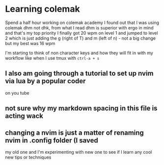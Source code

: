 # Learning colemak
Spend a half hour working on colemak academy
I found out that I was using colemak dhm not dhk, from what I read dhm is
superior with ergo in mind and that's my top priority
I finally got 20 wpm on level 1 and jumped to level 2 which is just adding the g
(right of T) and m (left of n) - not a big change but my best was 16 wpm

I'm starting to think of non character keys and how they will fit in with my
workflow like when I use tmux with `ctrl-a + s` 

## I also am going through a tutorial to set up nvim via lua by a popular coder
on you tube

## not sure why my markdown spacing in this file is acting wack

## changing a nvim is just a matter of renaming nvim in .config folder (I saved
my old one and I'm experimenting with new one to see if I learn any cool new
tips or techniques
